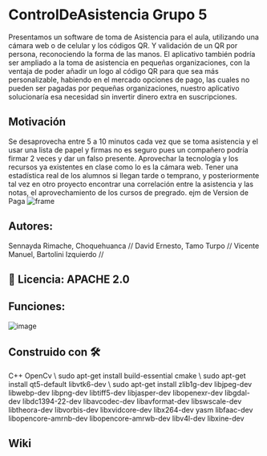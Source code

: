 # ControlDeAsistencia Grupo 5

Presentamos un software de toma de Asistencia para el aula, utilizando una cámara web o de celular y los códigos QR. Y validación de un QR por persona, reconociendo la forma de las manos.
El aplicativo también podría ser ampliado a la toma de asistencia en pequeñas organizaciones, con la ventaja de poder añadir un logo al código QR para que sea más personalizable, habiendo en el mercado opciones de pago, las cuales no pueden ser pagadas por pequeñas organizaciones, nuestro aplicativo solucionaría esa necesidad sin invertir dinero extra en suscripciones.

## Motivación
  Se desaprovecha entre 5 a 10 minutos cada vez que se toma asistencia y el usar una lista de papel y firmas no es seguro pues un compañero podría firmar 2 veces y dar un falso presente.
  Aprovechar la tecnología y los recursos ya existentes en clase como lo es la cámara web. 
  Tener una estadística real de los alumnos si llegan tarde o temprano, y posteriormente tal vez en otro proyecto encontrar una correlación entre la asistencia y las notas, el aprovechamiento de los cursos de pregrado.
ejm de Version de Paga
![frame](https://user-images.githubusercontent.com/104528081/173897313-4bef36fa-9535-4697-925b-b94da4e47484.png)
## Autores: 
  Sennayda Rimache, Choquehuanca //
  David Ernesto, Tamo Turpo //
  Vicente Manuel, Bartolini Izquierdo //
## 🔧 Licencia: APACHE  2.0 
## Funciones:
![image](https://user-images.githubusercontent.com/104528081/173900214-573de694-3322-4bdd-8479-4c280964384a.png)
## Construido con 🛠️
  C++ 
  OpenCv \\
  sudo apt-get install build-essential cmake \\
  sudo apt-get install qt5-default libvtk6-dev \\
  sudo apt-get install zlib1g-dev libjpeg-dev libwebp-dev libpng-dev libtiff5-dev libjasper-dev libopenexr-dev libgdal-dev libdc1394-22-dev libavcodec-dev libavformat-dev libswscale-dev libtheora-dev libvorbis-dev libxvidcore-dev libx264-dev yasm libfaac-dev libopencore-amrnb-dev libopencore-amrwb-dev libv4l-dev libxine-dev


## Wiki
